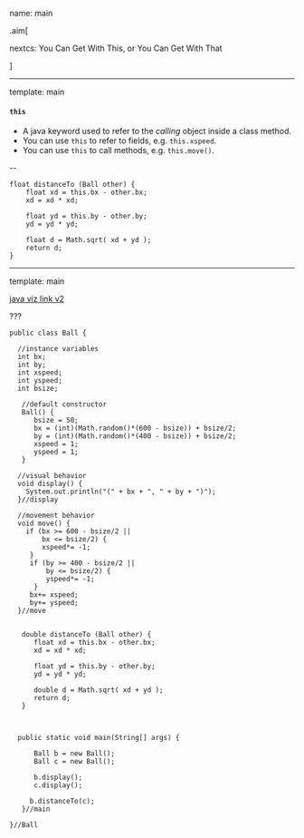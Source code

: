 name: main

.aim[<div>
nextcs: You Can Get With This, or You Can Get With That
</div>]


---
template: main

#### `this`

- A java keyword used to refer to the _calling_ object inside a class method.
- You can use `this` to refer to fields, e.g. `this.xspeed`.
- You can use `this` to call methods, e.g. `this.move()`.

--

```
float distanceTo (Ball other) {
    float xd = this.bx - other.bx;
    xd = xd * xd;

    float yd = this.by - other.by;
    yd = yd * yd;

    float d = Math.sqrt( xd + yd );
    return d;
}
```

---
template: main

<a href="https://cscircles.cemc.uwaterloo.ca/java_visualize/#code=public+class+Ball+%7B%0A++%0A++//instance+variables%0A++int+bx%3B%0A++int+by%3B%0A++int+xspeed%3B%0A++int+yspeed%3B%0A++int+bsize%3B%0A+++%0A+++//default+constructor%0A+++Ball()+%7B%0A++++++bsize+%3D+50%3B%0A++++++bx+%3D+(int)(Math.random()*(600+-+bsize))+%2B+bsize/2%3B%0A++++++by+%3D+(int)(Math.random()*(400+-+bsize))+%2B+bsize/2%3B%0A++++++xspeed+%3D+1%3B%0A++++++yspeed+%3D+1%3B%0A+++%7D%0A%0A++//visual+behavior%0A++void+display()+%7B%0A++++System.out.println(%22(%22+%2B+bx+%2B+%22,+%22+%2B+by+%2B+%22)%22)%3B%0A++%7D//display%0A++%0A++//movement+behavior%0A++void+move()+%7B%0A++++if+(bx+%3E%3D+600+-+bsize/2+%7C%7C%0A++++++++bx+%3C%3D+bsize/2)+%7B%0A++++++++xspeed*%3D+-1%3B%0A+++++%7D%0A+++++if+(by+%3E%3D+400+-+bsize/2+%7C%7C+%0A+++++++++by+%3C%3D+bsize/2)+%7B%0A+++++++++yspeed*%3D+-1%3B%0A++++++%7D%0A+++++bx%2B%3D+xspeed%3B%0A+++++by%2B%3D+yspeed%3B%0A++%7D//move%0A%0A+++%0A+++double+distanceTo+(Ball+other)+%7B%0A++++++float+xd+%3D+this.bx+-+other.bx%3B%0A++++++xd+%3D+xd+*+xd%3B%0A++++++%0A++++++float+yd+%3D+this.by+-+other.by%3B%0A++++++yd+%3D+yd+*+yd%3B%0A++++++%0A++++++double+d+%3D+Math.sqrt(+xd+%2B+yd+)%3B%0A++++++return+d%3B%0A+++%7D%0A+++%0A++%0A+++%0A++public+static+void+main(String%5B%5D+args)+%7B%0A++++++%0A++++++Ball+b+%3D+new+Ball()%3B%0A++++++Ball+c+%3D+new+Ball()%3B%0A+++++%0A++++++b.display()%3B%0A+++++%0A+++++b.distanceTo(c)%3B%0A+++%7D//main%0A++%0A%7D//Ball%0A&mode=display&curInstr=0">java viz link v2</a>

???
```
public class Ball {

  //instance variables
  int bx;
  int by;
  int xspeed;
  int yspeed;
  int bsize;

   //default constructor
   Ball() {
      bsize = 50;
      bx = (int)(Math.random()*(600 - bsize)) + bsize/2;
      by = (int)(Math.random()*(400 - bsize)) + bsize/2;
      xspeed = 1;
      yspeed = 1;
   }

  //visual behavior
  void display() {
    System.out.println("(" + bx + ", " + by + ")");
  }//display

  //movement behavior
  void move() {
    if (bx >= 600 - bsize/2 ||
        bx <= bsize/2) {
        xspeed*= -1;
     }
     if (by >= 400 - bsize/2 ||
         by <= bsize/2) {
         yspeed*= -1;
      }
     bx+= xspeed;
     by+= yspeed;
  }//move


   double distanceTo (Ball other) {
      float xd = this.bx - other.bx;
      xd = xd * xd;

      float yd = this.by - other.by;
      yd = yd * yd;

      double d = Math.sqrt( xd + yd );
      return d;
   }



  public static void main(String[] args) {

      Ball b = new Ball();
      Ball c = new Ball();

      b.display();
      c.display();

     b.distanceTo(c);
   }//main

}//Ball
```
